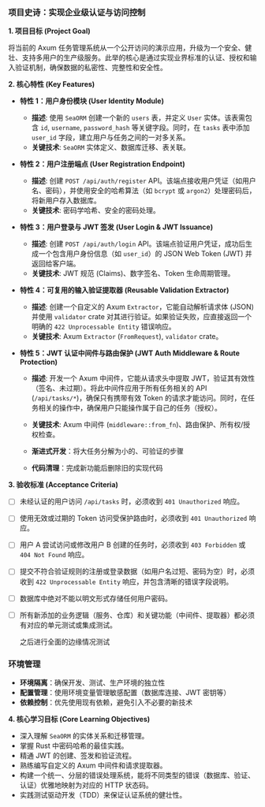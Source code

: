 ### **项目史诗：实现企业级认证与访问控制**

**1. 项目目标 (Project Goal)**

将当前的 Axum 任务管理系统从一个公开访问的演示应用，升级为一个安全、健壮、支持多用户的生产级服务。此举的核心是通过实现业界标准的认证、授权和输入验证机制，确保数据的私密性、完整性和安全性。

**2. 核心特性 (Key Features)**

-   **特性 1：用户身份模块 (User Identity Module)**
    -   **描述**: 使用 `SeaORM` 创建一个新的 `users` 表，并定义 `User` 实体。该表需包含 `id`, `username`, `password_hash` 等关键字段。同时，在 `tasks` 表中添加 `user_id` 字段，建立用户与任务之间的一对多关系。
    -   **关键技术**: `SeaORM` 实体定义、数据库迁移、表关联。

-   **特性 2：用户注册端点 (User Registration Endpoint)**
    -   **描述**: 创建 `POST /api/auth/register` API。该端点接收用户凭证（如用户名、密码），并使用安全的哈希算法（如 `bcrypt` 或 `argon2`）处理密码后，将新用户存入数据库。
    -   **关键技术**: 密码学哈希、安全的密码处理。

-   **特性 3：用户登录与 JWT 签发 (User Login & JWT Issuance)**
    -   **描述**: 创建 `POST /api/auth/login` API。该端点验证用户凭证，成功后生成一个包含用户身份信息（如 `user_id`）的 JSON Web Token (JWT) 并返回给客户端。
    -   **关键技术**: JWT 规范 (Claims)、数字签名、Token 生命周期管理。

-   **特性 4：可复用的输入验证提取器 (Reusable Validation Extractor)**
    -   **描述**: 创建一个自定义的 Axum `Extractor`，它能自动解析请求体 (JSON) 并使用 `validator` crate 对其进行验证。如果验证失败，应直接返回一个明确的 `422 Unprocessable Entity` 错误响应。
    -   **关键技术**: Axum `Extractor` (`FromRequest`), `validator` crate。

-   **特性 5：JWT 认证中间件与路由保护 (JWT Auth Middleware & Route Protection)**
    -   **描述**: 开发一个 Axum 中间件，它能从请求头中提取 JWT，验证其有效性（签名、未过期）。将此中间件应用于所有任务相关的 API (`/api/tasks/*`)，确保只有携带有效 Token 的请求才能访问。同时，在任务相关的操作中，确保用户只能操作属于自己的任务（授权）。
    -   **关键技术**: Axum 中间件 (`middleware::from_fn`)、路由保护、所有权/授权检查。

    - **渐进式开发**：将大任务分解为小的、可验证的步骤
    - **代码清理**：完成新功能后删除旧的实现代码

**3. 验收标准 (Acceptance Criteria)**


-   [ ] 未经认证的用户访问 `/api/tasks` 时，必须收到 `401 Unauthorized` 响应。
-   [ ] 使用无效或过期的 Token 访问受保护路由时，必须收到 `401 Unauthorized` 响应。
-   [ ] 用户 A 尝试访问或修改用户 B 创建的任务时，必须收到 `403 Forbidden` 或 `404 Not Found` 响应。
-   [ ] 提交不符合验证规则的注册或登录数据（如用户名过短、密码为空）时，必须收到 `422 Unprocessable Entity` 响应，并包含清晰的错误字段说明。
-   [ ] 数据库中绝对不能以明文形式存储任何用户密码。
-   [ ] 所有新添加的业务逻辑（服务、仓库）和关键功能（中间件、提取器）都必须有对应的单元测试或集成测试。

     之后进行全面的边缘情况测试
### 环境管理
- **环境隔离**：确保开发、测试、生产环境的独立性
- **配置管理**：使用环境变量管理敏感配置（数据库连接、JWT 密钥等）
- **依赖控制**：优先使用现有依赖，避免引入不必要的新技术

**4. 核心学习目标 (Core Learning Objectives)**

-   深入理解 `SeaORM` 的实体关系和迁移管理。
-   掌握 Rust 中密码哈希的最佳实践。
-   精通 JWT 的创建、签发和验证流程。
-   熟练编写自定义的 Axum 中间件和请求提取器。
-   构建一个统一、分层的错误处理系统，能将不同类型的错误（数据库、验证、认证）优雅地映射为对应的 HTTP 状态码。
-   实践测试驱动开发（TDD）来保证认证系统的健壮性。 

